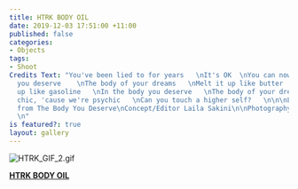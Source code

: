 ```yaml
---
title: HTRK BODY OIL
date: 2019-12-03 17:51:00 +11:00
published: false
categories:
- Objects
tags:
- Shoot
Credits Text: "You've been lied to for years   \nIt's OK  \nYou can now get the body
  you deserve    \nThe body of your dreams   \nMelt it up like butter   \nMelt it
  up like gasoline   \nIn the body you deserve   \nThe body of your dreams    \nSo
  chic, 'cause we're psychic   \nCan you touch a higher self?   \n\n\nLyrics by HTRK
  from The Body You Deserve\nConcept/Editor Laila Sakini\n\nPhotography Anna Pogossova
  \n"
is featured?: true
layout: gallery
---
```


![HTRK_GIF_2.gif](/uploads/HTRK_GIF_2.gif)

**[HTRK BODY OIL](https://htrk.bigcartel.com/product/htrk-body-oil)**



